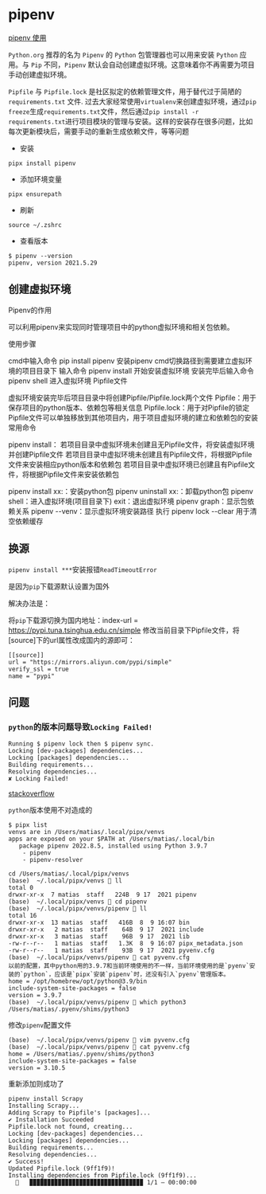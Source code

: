 <!--
 * @Author: matiastang
 * @Date: 2022-07-26 15:31:08
 * @LastEditors: matiastang
 * @LastEditTime: 2022-08-09 16:20:35
 * @FilePath: /matias-python/md/pipenv.md
 * @Description: pipenv
-->
# pipenv

[pipenv 使用](https://cdn.modb.pro/db/29564)

`Python.org` 推荐的名为 `Pipenv` 的 `Python` 包管理器也可以用来安装 `Python` 应用。与 `Pip` 不同，`Pipenv` 默认会自动创建虚拟环境。这意味着你不再需要为项目手动创建虚拟环境。

`Pipfile` 与 `Pipfile.lock` 是社区拟定的依赖管理文件，用于替代过于简陋的 `requirements.txt` 文件. 过去大家经常使用`virtualenv`来创建虚拟环境，通过`pip freeze`生成`requirements.txt`文件，然后通过`pip install -r requirements.txt`进行项目模块的管理与安装。这样的安装存在很多问题，比如每次更新模块后，需要手动的重新生成依赖文件，等等问题
* 安装
```
pipx install pipenv
```
* 添加环境变量
```
pipx ensurepath
```
* 刷新
```
source ~/.zshrc
```
* 查看版本
```
$ pipenv --version
pipenv, version 2021.5.29
```

## 创建虚拟环境

Pipenv的作用

可以利用pipenv来实现同时管理项目中的python虚拟环境和相关包依赖。

使用步骤

cmd中输入命令 pip install pipenv 安装pipenv
cmd切换路径到需要建立虚拟环境的项目目录下
输入命令 pipenv install 开始安装虚拟环境
安装完毕后输入命令 pipenv shell 进入虚拟环境
Pipfile文件

虚拟环境安装完毕后项目目录中将创建Pipfile/Pipfile.lock两个文件
Pipfile：用于保存项目的python版本、依赖包等相关信息
Pipfile.lock：用于对Pipfile的锁定
Pipfile文件可以单独移放到其他项目内，用于项目虚拟环境的建立和依赖包的安装
常用命令

pipenv install：
若项目目录中虚拟环境未创建且无Pipfile文件，将安装虚拟环境并创建Pipfile文件
若项目目录中虚拟环境未创建且有Pipfile文件，将根据Pipfile文件来安装相应python版本和依赖包
若项目目录中虚拟环境已创建且有Pipfile文件，将根据Pipfile文件来安装依赖包

pipenv install xx:：安装python包
pipenv uninstall xx:：卸载python包
pipenv shell：进入虚拟环境(项目目录下)
exit：退出虚拟环境
pipenv graph：显示包依赖关系
pipenv --venv：显示虚拟环境安装路径
执行 pipenv lock --clear 用于清空依赖缓存

## 换源

`pipenv install ***`安装报错`ReadTimeoutError`

是因为`pip`下载源默认设置为国外

解决办法是：

将`pip`下载源切换为国内地址：index-url = https://pypi.tuna.tsinghua.edu.cn/simple
修改当前目录下Pipfile文件，将[source]下的url属性改成国内的源即可：
```
[[source]]
url = "https://mirrors.aliyun.com/pypi/simple"
verify_ssl = true
name = "pypi"
```
## 问题

### `python`的版本问题导致`Locking Failed!`
```
Running $ pipenv lock then $ pipenv sync.
Locking [dev-packages] dependencies...
Locking [packages] dependencies...
Building requirements...
Resolving dependencies...
✘ Locking Failed! 
```

[stackoverflow](https://stackoverflow.com/questions/58280484/ssl-module-in-python-is-not-available-on-osx/60467942#60467942)

`python`版本使用不对造成的
```
$ pipx list
venvs are in /Users/matias/.local/pipx/venvs
apps are exposed on your $PATH at /Users/matias/.local/bin
   package pipenv 2022.8.5, installed using Python 3.9.7
    - pipenv
    - pipenv-resolver
```
```
cd /Users/matias/.local/pipx/venvs 
(base)  ~/.local/pipx/venvs  ll
total 0
drwxr-xr-x  7 matias  staff   224B  9 17  2021 pipenv
(base)  ~/.local/pipx/venvs  cd pipenv 
(base)  ~/.local/pipx/venvs/pipenv  ll
total 16
drwxr-xr-x  13 matias  staff   416B  8  9 16:07 bin
drwxr-xr-x   2 matias  staff    64B  9 17  2021 include
drwxr-xr-x   3 matias  staff    96B  9 17  2021 lib
-rw-r--r--   1 matias  staff   1.3K  8  9 16:07 pipx_metadata.json
-rw-r--r--   1 matias  staff    93B  9 17  2021 pyvenv.cfg
(base)  ~/.local/pipx/venvs/pipenv  cat pyvenv.cfg 
以前的配置，其中python用的3.9.7和当前环境使用的不一样，当前环境使用的是`pyenv`安装的`python`，应该是`pipx`安装`pipenv`时，还没有引入`pyenv`管理版本。
home = /opt/homebrew/opt/python@3.9/bin
include-system-site-packages = false
version = 3.9.7
(base)  ~/.local/pipx/venvs/pipenv  which python3
/Users/matias/.pyenv/shims/python3
```
修改`pipenv`配置文件
```
(base)  ~/.local/pipx/venvs/pipenv  vim pyvenv.cfg 
(base)  ~/.local/pipx/venvs/pipenv  cat pyvenv.cfg 
home = /Users/matias/.pyenv/shims/python3
include-system-site-packages = false
version = 3.10.5
```
重新添加则成功了
```
pipenv install Scrapy
Installing Scrapy...
Adding Scrapy to Pipfile's [packages]...
✔ Installation Succeeded 
Pipfile.lock not found, creating...
Locking [dev-packages] dependencies...
Locking [packages] dependencies...
Building requirements...
Resolving dependencies...
✔ Success! 
Updated Pipfile.lock (9ff1f9)!
Installing dependencies from Pipfile.lock (9ff1f9)...
  🐍   ▉▉▉▉▉▉▉▉▉▉▉▉▉▉▉▉▉▉▉▉▉▉▉▉▉▉▉▉▉▉▉▉ 1/1 — 00:00:00
```
